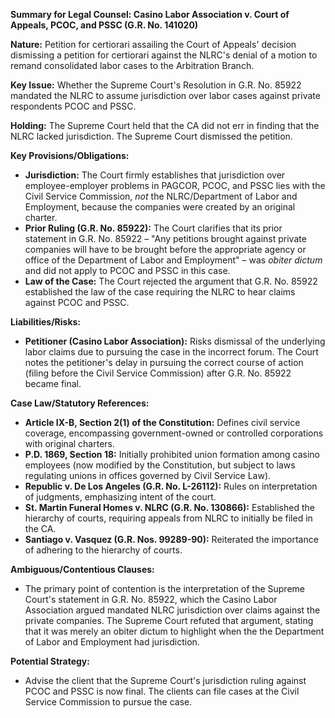 **Summary for Legal Counsel: Casino Labor Association v. Court of Appeals, PCOC, and PSSC (G.R. No. 141020)**

**Nature:** Petition for certiorari assailing the Court of Appeals' decision dismissing a petition for certiorari against the NLRC's denial of a motion to remand consolidated labor cases to the Arbitration Branch.

**Key Issue:** Whether the Supreme Court's Resolution in G.R. No. 85922 mandated the NLRC to assume jurisdiction over labor cases against private respondents PCOC and PSSC.

**Holding:** The Supreme Court held that the CA did not err in finding that the NLRC lacked jurisdiction. The Supreme Court dismissed the petition.

**Key Provisions/Obligations:**

*   **Jurisdiction:** The Court firmly establishes that jurisdiction over employee-employer problems in PAGCOR, PCOC, and PSSC lies with the Civil Service Commission, *not* the NLRC/Department of Labor and Employment, because the companies were created by an original charter.
*   **Prior Ruling (G.R. No. 85922):** The Court clarifies that its prior statement in G.R. No. 85922 – "Any petitions brought against private companies will have to be brought before the appropriate agency or office of the Department of Labor and Employment" – was *obiter dictum* and did not apply to PCOC and PSSC in this case.
*   **Law of the Case:** The Court rejected the argument that G.R. No. 85922 established the law of the case requiring the NLRC to hear claims against PCOC and PSSC.

**Liabilities/Risks:**

*   **Petitioner (Casino Labor Association):** Risks dismissal of the underlying labor claims due to pursuing the case in the incorrect forum. The Court notes the petitioner's delay in pursuing the correct course of action (filing before the Civil Service Commission) after G.R. No. 85922 became final.

**Case Law/Statutory References:**

*   **Article IX-B, Section 2(1) of the Constitution:** Defines civil service coverage, encompassing government-owned or controlled corporations with original charters.
*   **P.D. 1869, Section 18:** Initially prohibited union formation among casino employees (now modified by the Constitution, but subject to laws regulating unions in offices governed by Civil Service Law).
*   **Republic v. De Los Angeles (G.R. No. L-26112):** Rules on interpretation of judgments, emphasizing intent of the court.
*   **St. Martin Funeral Homes v. NLRC (G.R. No. 130866):** Established the hierarchy of courts, requiring appeals from NLRC to initially be filed in the CA.
*   **Santiago v. Vasquez (G.R. Nos. 99289-90):** Reiterated the importance of adhering to the hierarchy of courts.

**Ambiguous/Contentious Clauses:**

*   The primary point of contention is the interpretation of the Supreme Court's statement in G.R. No. 85922, which the Casino Labor Association argued mandated NLRC jurisdiction over claims against the private companies. The Supreme Court refuted that argument, stating that it was merely an obiter dictum to highlight when the the Department of Labor and Employment had jurisdiction.

**Potential Strategy:**

*   Advise the client that the Supreme Court's jurisdiction ruling against PCOC and PSSC is now final. The clients can file cases at the Civil Service Commission to pursue the case.

